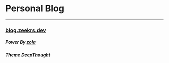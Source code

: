 # Personal Blog

---

### [blog.zeekrs.dev](https://blog.zeekrs.dev)

##### Power By [zola](https://github.com/getzola/zola)

##### Theme [DeepThought](https://github.com/RatanShreshtha/DeepThought)
